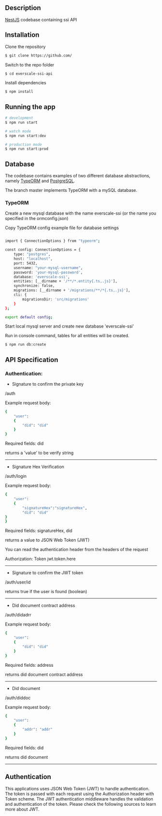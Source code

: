 

## Description

[NestJS](https://github.com/nestjs/nest)  codebase containing ssi API

## Installation
Clone the repository
```bash
$ git clone https://github.com/
```
Switch to the repo folder
```bash
$ cd everscale-ssi-api
```
Install dependencies
```bash
$ npm install
```

## Running the app

```bash
# development
$ npm run start

# watch mode
$ npm run start:dev

# production mode
$ npm run start:prod
```

## Database

The codebase contains examples of two different database abstractions, namely [TypeORM](https://typeorm.io/#/) and [PostgreSQL](https://www.postgresql.org/).

The branch master implements TypeORM with a mySQL database.


### TypeORM

Create a new mysql database with the name everscale-ssi
(or the name you specified in the ormconfig.json)

Copy TypeORM config example file for database settings
```bash

import { ConnectionOptions } from "typeorm";

const config: ConnectionOptions = {
    type: "postgres",
    host: "localhost",
    port: 5432,
    username: "your-mysql-username",
    password: 'your-mysql-password',
    database: 'everscale-ssi', 
    entities: [__dirname + '/**/*.entity{.ts,.js}'],
    synchronize: false,
    migrations: [__dirname + '/migrations/**/*{.ts,.js}'],
    cli: {
        migrationsDir: 'src/migrations'
    }
};

export default config;
```

Start local mysql server and create new database 'everscale-ssi'

Run in console command, tables for all entities will be created.

```bash
$ npm run db:create
```

## API Specification

### Authentication:

* Signature to confirm the private key

/auth

Example request body:

```bash
{
    "user":
    {
        "did": "did"
    }
}
```
Required fields: did

returns a 'value' to be verify string

____
* Signature Hex Verification

/auth/login

Example request body:

```bash
{
    "user":
    {
        "signatureHex":"signatureHex",
        "did": "did"
}
}
```
Required fields: signatureHex, did

returns a value to JSON Web Token (JWT)

You can read the authentication header from the headers of the request

Authorization: Token jwt.token.here

____

* Signature to confirm the JWT token

/auth/user/id

returns true if the user is found (boolean)
____


* Did document contract address

/auth/didadrr

Example request body:

```bash
{
    "user":
    {
        "did": "did"
    }
}
```
Required fields: address

returns did document contract address

____
* Did document

/auth/diddoc

Example request body:

```bash
{
    "user":
    {
        "addr": "addr"
    }
}
```
Required fields: did

returns did document
____

## Authentication
This applications uses JSON Web Token (JWT) to handle authentication. The token is passed with each request using the Authorization header with Token scheme. The JWT authentication middleware handles the validation and authentication of the token. Please check the following sources to learn more about JWT.